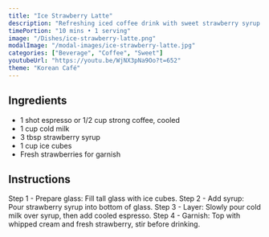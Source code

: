```yaml
---
title: "Ice Strawberry Latte"
description: "Refreshing iced coffee drink with sweet strawberry syrup and milk. A popular Korean café beverage perfect for warm days."
timePortion: "10 mins • 1 serving"
image: "/Dishes/ice-strawberry-latte.png"
modalImage: "/modal-images/ice-strawberry-latte.jpg"
categories: ["Beverage", "Coffee", "Sweet"]
youtubeUrl: "https://youtu.be/WjNX3pNa9Oo?t=652"
theme: "Korean Café"
---
```


## Ingredients
- 1 shot espresso or 1/2 cup strong coffee, cooled
- 1 cup cold milk
- 3 tbsp strawberry syrup
- 1 cup ice cubes
- Fresh strawberries for garnish

## Instructions
Step 1 - Prepare glass: Fill tall glass with ice cubes.
Step 2 - Add syrup: Pour strawberry syrup into bottom of glass.
Step 3 - Layer: Slowly pour cold milk over syrup, then add cooled espresso.
Step 4 - Garnish: Top with whipped cream and fresh strawberry, stir before drinking.